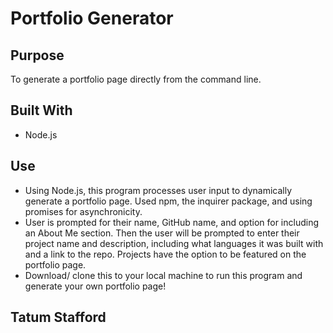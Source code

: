 # Portfolio Generator

## Purpose
To generate a portfolio page directly from the command line.

## Built With
* Node.js

## Use
* Using Node.js, this program processes user input to dynamically generate a portfolio page. Used npm, the inquirer package, and using promises for asynchronicity. 
* User is prompted for their name, GitHub name, and option for including an About Me section. Then the user will be prompted to enter their project name and description, including what languages it was built with and a link to the repo. Projects have the option to be featured on the portfolio page. 
* Download/ clone this to your local machine to run this program and generate your own portfolio page!

## Tatum Stafford
